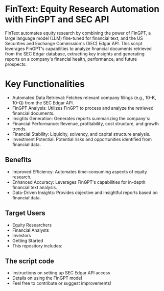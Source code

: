 # FinText: Equity Research Automation with FinGPT and SEC API
FinText automates equity research by combining the power of FinGPT, a large language model (LLM) fine-tuned for financial text, and the US Securities and Exchange Commission's (SEC) Edgar API. This script leverages FinGPT's capabilities to analyze financial documents retrieved from the SEC Edgar database, extracting key insights and generating reports on a company's financial health, performance, and future prospects.

# Key Functionalities
- Automated Data Retrieval: Fetches relevant company filings (e.g., 10-K, 10-Q) from the SEC Edgar API.
- FinGPT Analysis: Utilizes FinGPT to process and analyze the retrieved financial documents.
- Insights Generation: Generates reports summarizing the company's:
- Financial Performance: Revenue, profitability, cost structure, and growth trends.
- Financial Stability: Liquidity, solvency, and capital structure analysis.
- Investment Potential: Potential risks and opportunities identified from financial data.

## Benefits
- Improved Efficiency: Automates time-consuming aspects of equity research.
- Enhanced Accuracy: Leverages FinGPT's capabilities for in-depth financial text analysis.
- Data-Driven Insights: Provides objective and insightful reports based on financial data.

## Target Users
- Equity Researchers
- Financial Analysts
- Investors
- Getting Started
- This repository includes:

## The script code
- Instructions on setting up SEC Edgar API access
- Details on using the FinGPT model
- Feel free to contribute or suggest improvements!
